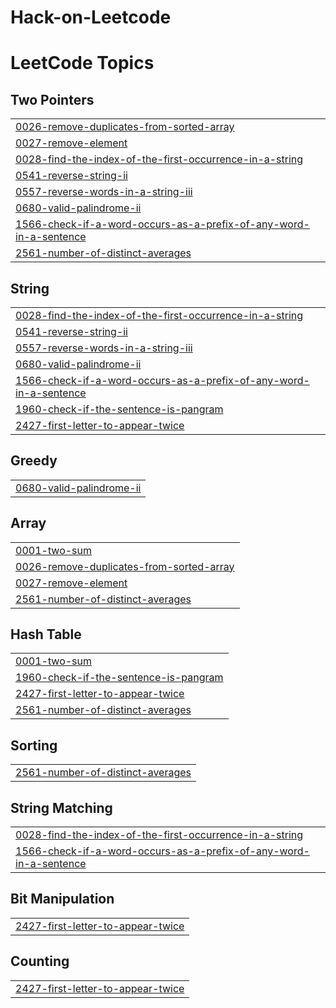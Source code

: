 # Hack-on-Leetcode
<!---LeetCode Topics Start-->
# LeetCode Topics
## Two Pointers
|  |
| ------- |
| [0026-remove-duplicates-from-sorted-array](https://github.com/Lavan-ya/Hack-on-Leetcode/tree/master/0026-remove-duplicates-from-sorted-array) |
| [0027-remove-element](https://github.com/Lavan-ya/Hack-on-Leetcode/tree/master/0027-remove-element) |
| [0028-find-the-index-of-the-first-occurrence-in-a-string](https://github.com/Lavan-ya/Hack-on-Leetcode/tree/master/0028-find-the-index-of-the-first-occurrence-in-a-string) |
| [0541-reverse-string-ii](https://github.com/Lavan-ya/Hack-on-Leetcode/tree/master/0541-reverse-string-ii) |
| [0557-reverse-words-in-a-string-iii](https://github.com/Lavan-ya/Hack-on-Leetcode/tree/master/0557-reverse-words-in-a-string-iii) |
| [0680-valid-palindrome-ii](https://github.com/Lavan-ya/Hack-on-Leetcode/tree/master/0680-valid-palindrome-ii) |
| [1566-check-if-a-word-occurs-as-a-prefix-of-any-word-in-a-sentence](https://github.com/Lavan-ya/Hack-on-Leetcode/tree/master/1566-check-if-a-word-occurs-as-a-prefix-of-any-word-in-a-sentence) |
| [2561-number-of-distinct-averages](https://github.com/Lavan-ya/Hack-on-Leetcode/tree/master/2561-number-of-distinct-averages) |
## String
|  |
| ------- |
| [0028-find-the-index-of-the-first-occurrence-in-a-string](https://github.com/Lavan-ya/Hack-on-Leetcode/tree/master/0028-find-the-index-of-the-first-occurrence-in-a-string) |
| [0541-reverse-string-ii](https://github.com/Lavan-ya/Hack-on-Leetcode/tree/master/0541-reverse-string-ii) |
| [0557-reverse-words-in-a-string-iii](https://github.com/Lavan-ya/Hack-on-Leetcode/tree/master/0557-reverse-words-in-a-string-iii) |
| [0680-valid-palindrome-ii](https://github.com/Lavan-ya/Hack-on-Leetcode/tree/master/0680-valid-palindrome-ii) |
| [1566-check-if-a-word-occurs-as-a-prefix-of-any-word-in-a-sentence](https://github.com/Lavan-ya/Hack-on-Leetcode/tree/master/1566-check-if-a-word-occurs-as-a-prefix-of-any-word-in-a-sentence) |
| [1960-check-if-the-sentence-is-pangram](https://github.com/Lavan-ya/Hack-on-Leetcode/tree/master/1960-check-if-the-sentence-is-pangram) |
| [2427-first-letter-to-appear-twice](https://github.com/Lavan-ya/Hack-on-Leetcode/tree/master/2427-first-letter-to-appear-twice) |
## Greedy
|  |
| ------- |
| [0680-valid-palindrome-ii](https://github.com/Lavan-ya/Hack-on-Leetcode/tree/master/0680-valid-palindrome-ii) |
## Array
|  |
| ------- |
| [0001-two-sum](https://github.com/Lavan-ya/Hack-on-Leetcode/tree/master/0001-two-sum) |
| [0026-remove-duplicates-from-sorted-array](https://github.com/Lavan-ya/Hack-on-Leetcode/tree/master/0026-remove-duplicates-from-sorted-array) |
| [0027-remove-element](https://github.com/Lavan-ya/Hack-on-Leetcode/tree/master/0027-remove-element) |
| [2561-number-of-distinct-averages](https://github.com/Lavan-ya/Hack-on-Leetcode/tree/master/2561-number-of-distinct-averages) |
## Hash Table
|  |
| ------- |
| [0001-two-sum](https://github.com/Lavan-ya/Hack-on-Leetcode/tree/master/0001-two-sum) |
| [1960-check-if-the-sentence-is-pangram](https://github.com/Lavan-ya/Hack-on-Leetcode/tree/master/1960-check-if-the-sentence-is-pangram) |
| [2427-first-letter-to-appear-twice](https://github.com/Lavan-ya/Hack-on-Leetcode/tree/master/2427-first-letter-to-appear-twice) |
| [2561-number-of-distinct-averages](https://github.com/Lavan-ya/Hack-on-Leetcode/tree/master/2561-number-of-distinct-averages) |
## Sorting
|  |
| ------- |
| [2561-number-of-distinct-averages](https://github.com/Lavan-ya/Hack-on-Leetcode/tree/master/2561-number-of-distinct-averages) |
## String Matching
|  |
| ------- |
| [0028-find-the-index-of-the-first-occurrence-in-a-string](https://github.com/Lavan-ya/Hack-on-Leetcode/tree/master/0028-find-the-index-of-the-first-occurrence-in-a-string) |
| [1566-check-if-a-word-occurs-as-a-prefix-of-any-word-in-a-sentence](https://github.com/Lavan-ya/Hack-on-Leetcode/tree/master/1566-check-if-a-word-occurs-as-a-prefix-of-any-word-in-a-sentence) |
## Bit Manipulation
|  |
| ------- |
| [2427-first-letter-to-appear-twice](https://github.com/Lavan-ya/Hack-on-Leetcode/tree/master/2427-first-letter-to-appear-twice) |
## Counting
|  |
| ------- |
| [2427-first-letter-to-appear-twice](https://github.com/Lavan-ya/Hack-on-Leetcode/tree/master/2427-first-letter-to-appear-twice) |
<!---LeetCode Topics End-->